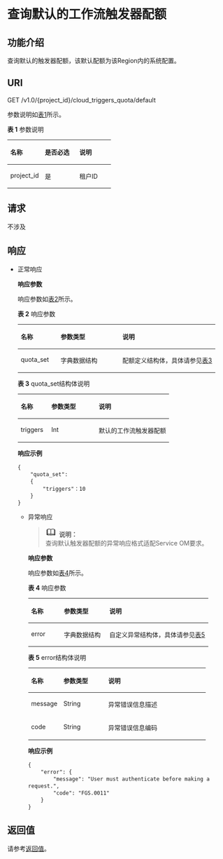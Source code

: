 # 查询默认的工作流触发器配额<a name="functiongraph_06_0420"></a>

## 功能介绍<a name="section32133347"></a>

查询默认的触发器配额，该默认配额为该Region内的系统配置。

## URI<a name="section20764673"></a>

GET /v1.0/\{project\_id\}/cloud\_triggers\_quota/default

参数说明如[表1](#table48832041)所示。    

**表 1**  参数说明

<a name="table48832041"></a>
<table><thead align="left"><tr id="row15681504"><th class="cellrowborder" valign="top" width="33.33333333333333%" id="mcps1.2.4.1.1"><p id="p62242305"><a name="p62242305"></a><a name="p62242305"></a>名称</p>
</th>
<th class="cellrowborder" valign="top" width="33.33333333333333%" id="mcps1.2.4.1.2"><p id="p8461910"><a name="p8461910"></a><a name="p8461910"></a>是否必选</p>
</th>
<th class="cellrowborder" valign="top" width="33.33333333333333%" id="mcps1.2.4.1.3"><p id="p14326087"><a name="p14326087"></a><a name="p14326087"></a>说明</p>
</th>
</tr>
</thead>
<tbody><tr id="row19562430"><td class="cellrowborder" valign="top" width="33.33333333333333%" headers="mcps1.2.4.1.1 "><p id="p41052960"><a name="p41052960"></a><a name="p41052960"></a>project_id</p>
</td>
<td class="cellrowborder" valign="top" width="33.33333333333333%" headers="mcps1.2.4.1.2 "><p id="p36955479"><a name="p36955479"></a><a name="p36955479"></a>是</p>
</td>
<td class="cellrowborder" valign="top" width="33.33333333333333%" headers="mcps1.2.4.1.3 "><p id="p40603851"><a name="p40603851"></a><a name="p40603851"></a>租户ID</p>
</td>
</tr>
</tbody>
</table>

## 请求<a name="section52664332"></a>

不涉及

## 响应<a name="section4216941"></a>

-   正常响应

    **响应参数**

    响应参数如[表2](#table12411157161819)所示。    

    **表 2**  响应参数

    <a name="table12411157161819"></a>
    <table><thead align="left"><tr id="row3241135718183"><th class="cellrowborder" valign="top" width="20.202020202020204%" id="mcps1.2.4.1.1"><p id="p192411257171818"><a name="p192411257171818"></a><a name="p192411257171818"></a>名称</p>
    </th>
    <th class="cellrowborder" valign="top" width="31.313131313131308%" id="mcps1.2.4.1.2"><p id="p15241115741811"><a name="p15241115741811"></a><a name="p15241115741811"></a>参数类型</p>
    </th>
    <th class="cellrowborder" valign="top" width="48.484848484848484%" id="mcps1.2.4.1.3"><p id="p7241135761813"><a name="p7241135761813"></a><a name="p7241135761813"></a>说明</p>
    </th>
    </tr>
    </thead>
    <tbody><tr id="row324114572187"><td class="cellrowborder" valign="top" width="20.202020202020204%" headers="mcps1.2.4.1.1 "><p id="p2241205718188"><a name="p2241205718188"></a><a name="p2241205718188"></a>quota_set</p>
    </td>
    <td class="cellrowborder" valign="top" width="31.313131313131308%" headers="mcps1.2.4.1.2 "><p id="p1241115771813"><a name="p1241115771813"></a><a name="p1241115771813"></a>字典数据结构</p>
    </td>
    <td class="cellrowborder" valign="top" width="48.484848484848484%" headers="mcps1.2.4.1.3 "><p id="p172418572187"><a name="p172418572187"></a><a name="p172418572187"></a>配额定义结构体，具体请参见<a href="#table13241115719182">表3</a></p>
    </td>
    </tr>
    </tbody>
    </table>

    **表 3**  quota\_set结构体说明

    <a name="table13241115719182"></a>
    <table><thead align="left"><tr id="row182416573181"><th class="cellrowborder" valign="top" width="20.202020202020204%" id="mcps1.2.4.1.1"><p id="p92411572188"><a name="p92411572188"></a><a name="p92411572188"></a>名称</p>
    </th>
    <th class="cellrowborder" valign="top" width="31.313131313131308%" id="mcps1.2.4.1.2"><p id="p224155781810"><a name="p224155781810"></a><a name="p224155781810"></a>参数类型</p>
    </th>
    <th class="cellrowborder" valign="top" width="48.484848484848484%" id="mcps1.2.4.1.3"><p id="p624112576188"><a name="p624112576188"></a><a name="p624112576188"></a>说明</p>
    </th>
    </tr>
    </thead>
    <tbody><tr id="row224145719180"><td class="cellrowborder" valign="top" width="20.202020202020204%" headers="mcps1.2.4.1.1 "><p id="p1241115721810"><a name="p1241115721810"></a><a name="p1241115721810"></a>triggers</p>
    </td>
    <td class="cellrowborder" valign="top" width="31.313131313131308%" headers="mcps1.2.4.1.2 "><p id="p11241165741819"><a name="p11241165741819"></a><a name="p11241165741819"></a>Int</p>
    </td>
    <td class="cellrowborder" valign="top" width="48.484848484848484%" headers="mcps1.2.4.1.3 "><p id="p22555232104258"><a name="p22555232104258"></a><a name="p22555232104258"></a>默认的工作流触发器配额</p>
    </td>
    </tr>
    </tbody>
    </table>

    **响应示例**

    ```
    {
        "quota_set": 
        {
            "triggers"：10
        }
    }
    ```

    -   异常响应

        >![](public_sys-resources/icon-note.gif) **说明：**   
        >查询默认触发器配额的异常响应格式适配Service OM要求。  

        **响应参数**

        响应参数如[表4](#table22140377)所示。

        **表 4**  响应参数

        <a name="table22140377"></a>
        <table><thead align="left"><tr id="row40101120"><th class="cellrowborder" valign="top" width="18.18%" id="mcps1.2.4.1.1"><p id="p26965262"><a name="p26965262"></a><a name="p26965262"></a>名称</p>
        </th>
        <th class="cellrowborder" valign="top" width="25.25%" id="mcps1.2.4.1.2"><p id="p36702580"><a name="p36702580"></a><a name="p36702580"></a>参数类型</p>
        </th>
        <th class="cellrowborder" valign="top" width="56.57%" id="mcps1.2.4.1.3"><p id="p20119003"><a name="p20119003"></a><a name="p20119003"></a>说明</p>
        </th>
        </tr>
        </thead>
        <tbody><tr id="row19026538"><td class="cellrowborder" valign="top" width="18.18%" headers="mcps1.2.4.1.1 "><p id="p64754634"><a name="p64754634"></a><a name="p64754634"></a>error</p>
        </td>
        <td class="cellrowborder" valign="top" width="25.25%" headers="mcps1.2.4.1.2 "><p id="p10634019"><a name="p10634019"></a><a name="p10634019"></a>字典数据结构</p>
        </td>
        <td class="cellrowborder" valign="top" width="56.57%" headers="mcps1.2.4.1.3 "><p id="p56049180"><a name="p56049180"></a><a name="p56049180"></a>自定义异常结构体，具体请参见<a href="#table57662920">表5</a></p>
        </td>
        </tr>
        </tbody>
        </table>

        **表 5**  error结构体说明

        <a name="table57662920"></a>
        <table><thead align="left"><tr id="row49970185"><th class="cellrowborder" valign="top" width="18.18%" id="mcps1.2.4.1.1"><p id="p21053208"><a name="p21053208"></a><a name="p21053208"></a>名称</p>
        </th>
        <th class="cellrowborder" valign="top" width="25.25%" id="mcps1.2.4.1.2"><p id="p27588283"><a name="p27588283"></a><a name="p27588283"></a>参数类型</p>
        </th>
        <th class="cellrowborder" valign="top" width="56.57%" id="mcps1.2.4.1.3"><p id="p20058459"><a name="p20058459"></a><a name="p20058459"></a>说明</p>
        </th>
        </tr>
        </thead>
        <tbody><tr id="row14122463"><td class="cellrowborder" valign="top" width="18.18%" headers="mcps1.2.4.1.1 "><p id="p3068848"><a name="p3068848"></a><a name="p3068848"></a>message</p>
        </td>
        <td class="cellrowborder" valign="top" width="25.25%" headers="mcps1.2.4.1.2 "><p id="p47250101"><a name="p47250101"></a><a name="p47250101"></a>String</p>
        </td>
        <td class="cellrowborder" valign="top" width="56.57%" headers="mcps1.2.4.1.3 "><p id="p2052950"><a name="p2052950"></a><a name="p2052950"></a>异常错误信息描述</p>
        </td>
        </tr>
        <tr id="row18476557"><td class="cellrowborder" valign="top" width="18.18%" headers="mcps1.2.4.1.1 "><p id="p20206181"><a name="p20206181"></a><a name="p20206181"></a>code</p>
        </td>
        <td class="cellrowborder" valign="top" width="25.25%" headers="mcps1.2.4.1.2 "><p id="p26087949"><a name="p26087949"></a><a name="p26087949"></a>String</p>
        </td>
        <td class="cellrowborder" valign="top" width="56.57%" headers="mcps1.2.4.1.3 "><p id="p32749101"><a name="p32749101"></a><a name="p32749101"></a>异常错误信息编码</p>
        </td>
        </tr>
        </tbody>
        </table>

        **响应示例**

        ```
        {
            "error": {
                "message": "User must authenticate before making a request.",
                "code": "FGS.0011"
            }
        }
        ```



## 返回值<a name="section37952469"></a>

请参考[返回值](请求结果.md#section20306194210386)。

